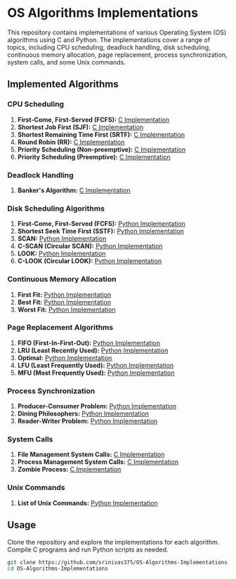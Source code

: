 # OS Algorithms Implementations

This repository contains implementations of various Operating System (OS) algorithms using C and Python. The implementations cover a range of topics, including CPU scheduling, deadlock handling, disk scheduling, continuous memory allocation, page replacement, process synchronization, system calls, and some Unix commands.

## Implemented Algorithms

### CPU Scheduling

1. **First-Come, First-Served (FCFS):** [C Implementation](CPU%20scheduling/FCFS.c)
2. **Shortest Job First (SJF):** [C Implementation](CPU%20scheduling/SJF.c)
3. **Shortest Remaining Time First (SRTF):** [C Implementation](CPU%20scheduling/SRTF.c)
4. **Round Robin (RR):** [C Implementation](CPU%20scheduling/Round_Robin.c)
5. **Priority Scheduling (Non-preemptive):** [C Implementation](CPU%20scheduling/Priority_Non_Premptive.c)
6. **Priority Scheduling (Preemptive):** [C Implementation](CPU%20scheduling/priority_Premptive.c)

### Deadlock Handling

1. **Banker's Algorithm:** [C Implementation](deadlock/bankers.c)

### Disk Scheduling Algorithms

1. **First-Come, First-Served (FCFS):** [Python Implementation](disk%20scheduling%20algos/FCFS.py)
2. **Shortest Seek Time First (SSTF):** [Python Implementation](disk%20scheduling%20algos/SSTF.py)
3. **SCAN:** [Python Implementation](disk%20scheduling%20algos/SCAN.py)
4. **C-SCAN (Circular SCAN):** [Python Implementation](disk%20scheduling%20algos/CSCAN.py)
5. **LOOK:** [Python Implementation](disk%20scheduling%20algos/LOOK.py)
6. **C-LOOK (Circular LOOK):** [Python Implementation](disk%20scheduling%20algos/CLOOK.py)

### Continuous Memory Allocation

1. **First Fit:** [Python Implementation](memory%20allocation/first%20fit.py)
2. **Best Fit:** [Python Implementation](memory%20allocation/best%20fit.py)
3. **Worst Fit:** [Python Implementation](memory%20allocation/worst%20fit.py)

### Page Replacement Algorithms

1. **FIFO (First-In-First-Out):** [Python Implementation](page%20replacement/FIFO(OOP_implemetation).py)
2. **LRU (Least Recently Used):** [Python Implementation](page%20replacement/LRU(Least_Recently_Used).py)
3. **Optimal:** [Python Implementation](page%20replacement/Optimal.py)
4. **LFU (Least Frequently Used):** [Python Implementation](page%20replacement/LFU(Least_Freqently_Used).py)
5. **MFU (Most Frequently Used):** [Python Implementation](page%20replacement/MFU(Most_Frequently_Used).py)

### Process Synchronization

1. **Producer-Consumer Problem:** [Python Implementation](Process%20synchronisation/producer_consumer.py)
2. **Dining Philosophers:** [Python Implementation](Process%20synchronisation/Dinning_Philosophers.py)
3. **Reader-Writer Problem:** [Python Implementation](Process%20synchronisation/reader_writer.py)

### System Calls

1. **File Management System Calls:** [C Implementation](system%20calls/)
2. **Process Management System Calls:** [C Implementation](system%20calls/)
3. **Zombie Process:** [C Implementation](system%20calls/)

### Unix Commands

1. **List of Unix Commands:** [Python Implementation](unix/man.py)

## Usage

Clone the repository and explore the implementations for each algorithm. Compile C programs and run Python scripts as needed.

```bash
git clone https://github.com/srinivas375/OS-Algorithms-Implementations.git
cd OS-Algorithms-Implementations
